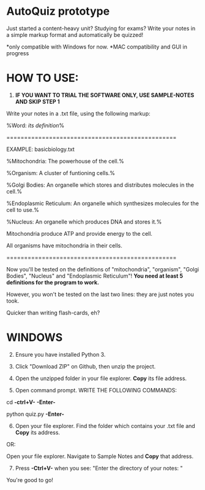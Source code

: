 # AutoQuiz prototype
Just started a content-heavy unit? Studying for exams? Write your notes in a simple markup format and automatically be quizzed!

*only compatible with Windows for now.
*MAC compatibility and GUI in progress

# HOW TO USE:
1) **IF YOU WANT TO TRIAL THE SOFTWARE ONLY, USE SAMPLE-NOTES AND SKIP STEP 1**

Write your notes in a .txt file, using the following markup: 
  
  %Word: *its definition*%
  
  ================================================
  
  EXAMPLE: basicbiology.txt
  
  %Mitochondria: The powerhouse of the cell.%
  
  %Organism: A cluster of funtioning cells.%
  
  %Golgi Bodies: An organelle which stores and distributes molecules in the cell.%
  
  %Endoplasmic Reticulum: An organelle which synthesizes molecules for the cell to use.%
  
  %Nucleus: An organelle which produces DNA and stores it.%
  
  Mitochondria produce ATP and provide energy to the cell.
  
  All organisms have mitochondria in their cells.
  
  ================================================
  
  Now you'll be tested on the definitions of "mitochondria", "organism", "Golgi Bodies", "Nucleus" and "Endoplasmic Reticulum"! **You need at least 5 definitions for the program to work.**
  
  However, you won't be tested on the last two lines: they are just notes you took.
  
  Quicker than writing flash-cards, eh?

# WINDOWS
2) Ensure you have installed Python 3.

3) Click "Download ZIP" on Github, then unzip the project.

4) Open the unzipped folder in your file explorer. **Copy** its file address.

5) Open command prompt. WRITE THE FOLLOWING COMMANDS:

cd **-ctrl+V-** **-Enter-**

python quiz.py **-Enter-**

6) Open your file explorer. Find the folder which contains your .txt file and **Copy** its address. 

OR: 

Open your file explorer. Navigate to Sample Notes and **Copy** that address.

7) Press **-Ctrl+V-** when you see: "Enter the directory of your notes: "

You're good to go!
